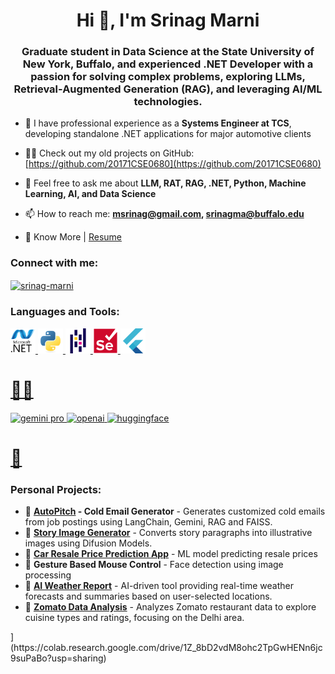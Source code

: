 <h1 align="center">Hi 👋, I'm Srinag Marni</h1>
<h3 align="center">Graduate student in Data Science at the State University of New York, Buffalo, and experienced .NET Developer with a passion for solving complex problems, exploring LLMs, Retrieval-Augmented Generation (RAG), and leveraging AI/ML technologies.</h3>

  
- 💼 I have professional experience as a **Systems Engineer at TCS**, developing standalone .NET applications for major automotive clients
  
- 👨‍💻 Check out my old projects on GitHub: [https://github.com/20171CSE0680](https://github.com/20171CSE0680)

- 💬 Feel free to ask me about **LLM, RAT, RAG, .NET, Python, Machine Learning, AI, and Data Science**

- 📫 How to reach me: **msrinag@gmail.com, srinagma@buffalo.edu**

- 🌟 Know More | <a href="https://drive.google.com/file/d/1ThOTlbARmXcL6apmDF-jB6F3k49bYYaa/view?usp=sharing">Resume</a>

<h3 align="left">Connect with me:</h3>
<p align="left">
  <a href="https://linkedin.com/in/srinag-marni" target="blank">
    <img align="center" src="https://raw.githubusercontent.com/rahuldkjain/github-profile-readme-generator/master/src/images/icons/Social/linked-in-alt.svg" alt="srinag-marni" height="30" width="40" />
  </a>
</p>

<h3 align="left">Languages and Tools:</h3>
<p align="left">
  <a href="https://dotnet.microsoft.com/" target="_blank" rel="noreferrer">
    <img src="https://raw.githubusercontent.com/devicons/devicon/master/icons/dot-net/dot-net-original-wordmark.svg" alt="dotnet" width="40" height="40"/>
  </a> 
  <a href="https://www.python.org" target="_blank" rel="noreferrer">
    <img src="https://raw.githubusercontent.com/devicons/devicon/master/icons/python/python-original.svg" alt="python" width="40" height="40"/>
  </a>
  <a href="https://pandas.pydata.org/" target="_blank" rel="noreferrer">
    <img src="https://raw.githubusercontent.com/devicons/devicon/2ae2a900d2f041da66e950e4d48052658d850630/icons/pandas/pandas-original.svg" alt="pandas" width="40" height="40"/>
  </a> 
  <a href="https://www.selenium.dev/" target="_blank" rel="noreferrer">
    <img src="https://raw.githubusercontent.com/devicons/devicon/master/icons/selenium/selenium-original.svg" alt="selenium" width="40" height="40"/>
  </a>
  <a href="https://flutter.dev/" target="_blank" rel="noreferrer">
    <img src="https://raw.githubusercontent.com/devicons/devicon/master/icons/flutter/flutter-original.svg" alt="flutter" width="40" height="40"/>
  </a>
 <a href="https://python.langchain.com/" target="_blank" rel="noreferrer" width="40" height="40"/><h1 >🦜️🔗</h1></a>
  <a href="https://gemini.google.com/" target="_blank" rel="noreferrer">
    <img src="https://avatars.githubusercontent.com/u/161781182?s=200&v=4" alt="gemini pro" width="40" height="40"/>
  </a>
  <a href="https://openai.com/" target="_blank" rel="noreferrer">
    <img src="![image](https://github.com/user-attachments/assets/6baf5a33-4120-4dd3-b650-6f13c5008439)
" alt="openai" width="40" height="40"/>
  </a>
  <a href="https://huggingface.co/" target="_blank" rel="noreferrer">
    <img src="https://huggingface.co/front/assets/huggingface_logo.svg" alt="huggingface" width="40" height="40"/>
  </a>
  <a href="https://github.com/facebookresearch/llama" target="_blank" rel="noreferrer" width="40" height="40"/>
    <h1>🦙</h1>
  </a>
</p>

<h3 align="left">Personal Projects:</h3>
<ul>
  <li>🔧 <strong><a href="https://github.com/msrinag/AutoPitch">AutoPitch</a> - Cold Email Generator</strong> - Generates customized cold emails from job postings using LangChain, Gemini, RAG and FAISS.</li>
  <li>🔧 <strong><a href="https://colab.research.google.com/drive/14o50hfO4eGWL47h2B4W_yUejPf_4fSYd?usp=sharing">Story Image Generator</a></strong> - Converts story paragraphs into illustrative images using Difusion Models.</li>
  <li>🔧 <strong><a href="https://pricemaster.streamlit.app/">Car Resale Price Prediction App</a></strong> - ML model predicting resale prices</li>
  <li>🔧 <strong>Gesture Based Mouse Control</strong> - Face detection using image processing</li>
  <li>🔧 <strong><a href="https://colab.research.google.com/drive/1Z_8bD2vdM8ohc2TpGwHENn6jc9suPaBo?usp=sharing">AI Weather Report</a></strong> - AI-driven tool providing real-time weather forecasts and summaries based on user-selected locations.</li>
  <li>🔧 <strong><a href="https://20171cse0680.github.io/dv/">Zomato Data Analysis</a></strong> - Analyzes Zomato restaurant data to explore cuisine types and ratings, focusing on the Delhi area.</li>

</ul>
](https://colab.research.google.com/drive/1Z_8bD2vdM8ohc2TpGwHENn6jc9suPaBo?usp=sharing)
